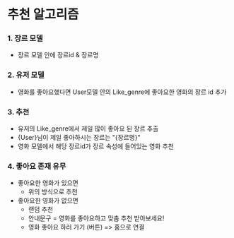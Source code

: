 # 추천 알고리즘

### 1. 장르 모델

- 장르 모델 안에 장르id & 장르명

### 2. 유저 모델

- 영화를 좋아요했다면 User모델 안의 Like_genre에 좋아요한 영화의 장르 id 추가

### 3. 추천

- 유저의 Like_genre에서 제일 많이 좋아요 된 장르 추출
- {User}님이 제일 좋아하시는 장르는 "{장르명}"
- 영화 모델에서 해당 장르id가 장르 속성에 들어있는 영화 추천

### 4. 좋아요 존재 유무

- 좋아요한 영화가 있으면
  - 위의 방식으로 추천
- 좋아요한 영화가 없으면
  - 랜덤 추천
  - 안내문구 = 영화를 좋아요하고 맞춤 추천 받아보세요!
  - 영화 좋아요 하러 가기 (버튼) => 홈으로 연결